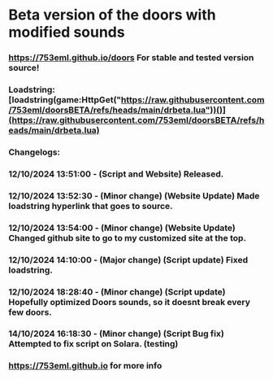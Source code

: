 # Beta version of the doors with modified sounds

### https://753eml.github.io/doors For stable and tested version source!

### Loadstring: [loadstring(game:HttpGet("https://raw.githubusercontent.com/753eml/doorsBETA/refs/heads/main/drbeta.lua"))()](https://raw.githubusercontent.com/753eml/doorsBETA/refs/heads/main/drbeta.lua)

### Changelogs:

### 12/10/2024 13:51:00 - (Script and Website) Released.

### 12/10/2024 13:52:30 - (Minor change) (Website Update) Made loadstring hyperlink that goes to source.

### 12/10/2024 13:54:00 - (Minor change) (Website Update) Changed github site to go to my customized site at the top.

### 12/10/2024 14:10:00 - (Major change) (Script update) Fixed loadstring.

### 12/10/2024 18:28:40 - (Minor change) (Script update) Hopefully optimized Doors sounds, so it doesnt break every few doors.

### 14/10/2024 16:18:30 - (Minor change) (Script Bug fix) Attempted to fix script on Solara. (testing)

### https://753eml.github.io for more info
